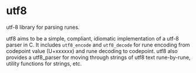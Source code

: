 # utf8
utf-8 library for parsing runes.

utf8 aims to be a simple, compliant, idiomatic implementation of a utf-8 parser in C. It includes `utf8_encode` and `utf8_decode` for rune encoding from codepoint value (U+xxxxxx) and rune decoding to codepoint. utf8 also provides a utf8_parser for moving through strings of utf8 text rune-by-rune, utility functions for strings, etc.
